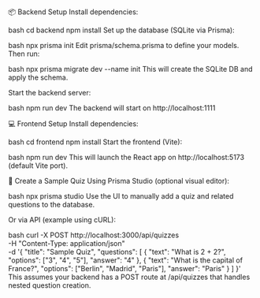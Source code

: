 
📦 Backend Setup
Install dependencies:

bash
cd backend
npm install
Set up the database (SQLite via Prisma):

bash
npx prisma init
Edit prisma/schema.prisma to define your models. Then run:

bash
npx prisma migrate dev --name init
This will create the SQLite DB and apply the schema.

Start the backend server:

bash
npm run dev
The backend will start on http://localhost:1111 

💻 Frontend Setup
Install dependencies:

bash
cd frontend
npm install
Start the frontend (Vite):

bash
npm run dev
This will launch the React app on http://localhost:5173 (default Vite port).

🧪 Create a Sample Quiz
Using Prisma Studio (optional visual editor):

bash
npx prisma studio
Use the UI to manually add a quiz and related questions to the database.

Or via API (example using cURL):

bash
curl -X POST http://localhost:3000/api/quizzes \
-H "Content-Type: application/json" \
-d '{
  "title": "Sample Quiz",
  "questions": [
    {
      "text": "What is 2 + 2?",
      "options": ["3", "4", "5"],
      "answer": "4"
    },
    {
      "text": "What is the capital of France?",
      "options": ["Berlin", "Madrid", "Paris"],
      "answer": "Paris"
    }
  ]
}'
This assumes your backend has a POST route at /api/quizzes that handles nested question creation.

